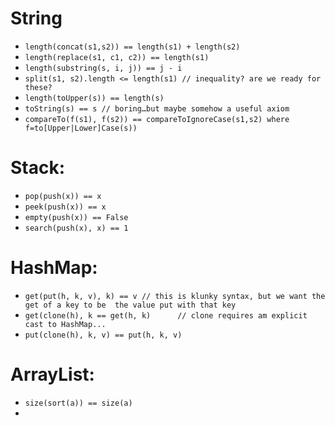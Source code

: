 String
======
* `length(concat(s1,s2)) == length(s1) + length(s2)`
* `length(replace(s1, c1, c2)) == length(s1)`
* `length(substring(s, i, j)) == j - i`
* `split(s1, s2).length <= length(s1) // inequality? are we ready for these?`
* `length(toUpper(s)) == length(s)`
* `toString(s) == s // boring…but maybe somehow a useful axiom`
* `compareTo(f(s1), f(s2)) == compareToIgnoreCase(s1,s2) where f=to[Upper|Lower]Case(s))`

Stack:
=======
* `pop(push(x)) == x`
* `peek(push(x)) == x`
* `empty(push(x)) == False`
* `search(push(x), x) == 1`

HashMap:
=======
* `get(put(h, k, v), k) == v // this is klunky syntax, but we want the get of a key to be 
  the value put with that key`
* `get(clone(h), k == get(h, k)      // clone requires am explicit cast to HashMap...`
* `put(clone(h), k, v) == put(h, k, v)`

ArrayList:
=========
* `size(sort(a)) == size(a)`
* 
